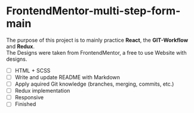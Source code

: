 # FrontendMentor-multi-step-form-main

The purpose of this project is to mainly practice **React**, the **GIT-Workflow** and **Redux**.\
The Designs were taken from FrontendMentor, a free to use Website with designs.

- [ ] HTML + SCSS
- [ ] Write and update README with Markdown
- [ ] Apply aquired Git knowledge (branches, merging, commits, etc.)
- [ ] Redux implementation
- [ ] Responsive
- [ ] Finished